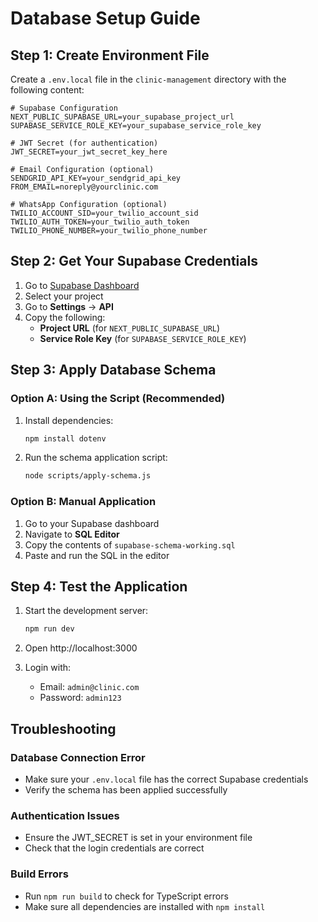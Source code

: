 # Database Setup Guide

## Step 1: Create Environment File

Create a `.env.local` file in the `clinic-management` directory with the following content:

```env
# Supabase Configuration
NEXT_PUBLIC_SUPABASE_URL=your_supabase_project_url
SUPABASE_SERVICE_ROLE_KEY=your_supabase_service_role_key

# JWT Secret (for authentication)
JWT_SECRET=your_jwt_secret_key_here

# Email Configuration (optional)
SENDGRID_API_KEY=your_sendgrid_api_key
FROM_EMAIL=noreply@yourclinic.com

# WhatsApp Configuration (optional)
TWILIO_ACCOUNT_SID=your_twilio_account_sid
TWILIO_AUTH_TOKEN=your_twilio_auth_token
TWILIO_PHONE_NUMBER=your_twilio_phone_number
```

## Step 2: Get Your Supabase Credentials

1. Go to [Supabase Dashboard](https://supabase.com/dashboard)
2. Select your project
3. Go to **Settings** → **API**
4. Copy the following:
   - **Project URL** (for `NEXT_PUBLIC_SUPABASE_URL`)
   - **Service Role Key** (for `SUPABASE_SERVICE_ROLE_KEY`)

## Step 3: Apply Database Schema

### Option A: Using the Script (Recommended)

1. Install dependencies:
   ```bash
   npm install dotenv
   ```

2. Run the schema application script:
   ```bash
   node scripts/apply-schema.js
   ```

### Option B: Manual Application

1. Go to your Supabase dashboard
2. Navigate to **SQL Editor**
3. Copy the contents of `supabase-schema-working.sql`
4. Paste and run the SQL in the editor

## Step 4: Test the Application

1. Start the development server:
   ```bash
   npm run dev
   ```

2. Open http://localhost:3000
3. Login with:
   - Email: `admin@clinic.com`
   - Password: `admin123`


## Troubleshooting

### Database Connection Error
- Make sure your `.env.local` file has the correct Supabase credentials
- Verify the schema has been applied successfully

### Authentication Issues
- Ensure the JWT_SECRET is set in your environment file
- Check that the login credentials are correct

### Build Errors
- Run `npm run build` to check for TypeScript errors
- Make sure all dependencies are installed with `npm install`
